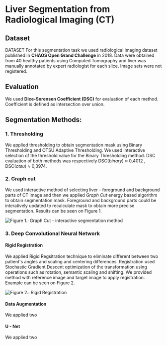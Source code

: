 # Liver Segmentation from Radiological Imaging (CT)

## Dataset
DATASET 
For this segmentation task we used radiological imaging dataset published in **CHAOS Open Grand Challenge** in 2018. Data were obtained from 40 healthy patients using Computed Tomography and liver was manually annotated by expert radiologist for each slice. Image sets were not registered.

## Evaluation
We used **Dice-Sorensen Coefficient (DSC)** for evaluation of each method.  Coefficient is defined as intersection over union.   

## Segmentation Methods:

### 1. Thresholding
We applied thresholding to obtain segmentation mask using Binary Thresholding and OTSU Adaptive Thresholding. We used interactive selection of the threshold value for the Binary Thresholding method. DSC evaluation of both methods was respectively DSC(*binary*) ≈ 0,4012 , DSC(*otsu*) ≈ 0,3974.

### 2. Graph cut
We used interactive method of selecting liver - foreground and background parts of CT image and then we applied *Graph Cut* energy based algorithm to obtain segmentation mask. Foreground and background parts could be interatively updated to recalculate mask to obtain more precise segmentation. Results can be seen on Figure 1. 


![Figure 1.: Graph Cut - interactive segmentation method](https://github.com/vgg-fiit/pv-semestralny-projekt-organ-segmentation-mocak/blob/master/plots/graphcut.gif?raw=true)


### 3. Deep Convolutional Neural Network

#### Rigid Registration
We applied Rigid Regsitration technique to eliminate different between two patient's angles and  scaling and centering differences. Registration used Stochastic Gradient Descent optimization of the transformation using operations such as rotation, semantic scaling and shifting. We provided method with reference image and target image to apply registration. Example can be seen on Figure 2.

![Figure 2.: Rigid Registration](https://github.com/vgg-fiit/pv-semestralny-projekt-organ-segmentation-mocak/blob/master/plots/Rigid%20Registration.png?raw=true)

#### Data Augmentation
We applied two 

#### U - Net 
We applied two 
